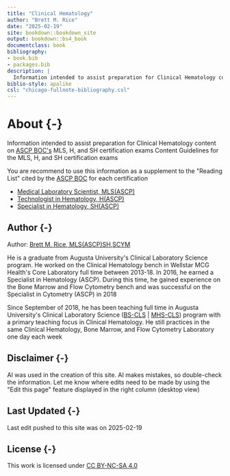 ```yaml
--- 
title: "Clinical Hematology"
author: "Brett M. Rice"
date: "2025-02-19"
site: bookdown::bookdown_site
output: bookdown::bs4_book
documentclass: book
bibliography:
- book.bib
- packages.bib
description: |
  Information intended to assist preparation for Clinical Hematology content on ASCP BOC's MLS, H, and SH certification exams
biblio-style: apalike
csl: "chicago-fullnote-bibliography.csl"
---
```


# About {-}

Information intended to assist preparation for Clinical Hematology content on <a href="https://www.ascp.org/content/board-of-certification/get-credentialed" target="_blank">ASCP BOC's</a> MLS, H, and SH certification exams Content Guidelines for the MLS, H, and SH certification exams

You are recommend to use this information as a supplement to the "Reading List" cited  by the <a href="https://www.ascp.org/content/board-of-certification/get-credentialed" target="_blank">ASCP BOC</a> for each certification

* <a href="https://www.ascp.org/content/board-of-certification/get-credentialed#us-certifications" target="_blank">Medical Laboratory Scientist, MLS(ASCP)</a>
* <a href="https://www.ascp.org/content/board-of-certification/get-credentialed#us-certifications" target="_blank">Technologist in Hematology, H(ASCP)</a>
* <a href="https://www.ascp.org/content/board-of-certification/get-credentialed#us-certifications" target="_blank">Specialist in Hematology, SH(ASCP)</a>

## Author {-}

Author: <a href="https://www.brettmrice.com" target="_blank">Brett M. Rice, MLS(ASCP)SH,SCYM</a>

He is a graduate from Augusta University's Clinical Laboratory Science program. He worked on the Clinical Hematology bench in Wellstar MCG Health's Core Laboratory full time between 2013-18. In 2016, he earned a Specialist in Hematology (ASCP). During this time, he gained experience on the Bone Marrow and Flow Cytometry bench and was successful on the Specialist in Cytometry (ASCP) in 2018

Since September of 2018, he has been teaching full time in Augusta University's Clinical Laboratory Science (<a href="https://www.augusta.edu/programs/clinical-laboratory-science-bs.php" target="_blank">BS-CLS</a> | <a href="https://www.augusta.edu/programs/clinical-laboratory-science-mhs.php" target="_blank">MHS-CLS</a>) program with a primary teaching focus in Clinical Hematology. He still practices in the same Clinical Hematology, Bone Marrow, and Flow Cytometry Laboratory one day each week

## Disclaimer {-}

AI was used in the creation of this site. AI makes mistakes, so double-check the information. Let me know where edits need to be made by using the "Edit this page" feature displayed in the right column (desktop view)

## Last Updated {-}

Last edit pushed to this site was on 2025-02-19

## License {-}

This work is licensed under <a href="https://creativecommons.org/licenses/by-nc-sa/4.0/" target="_blank">CC BY-NC-SA 4.0</a>
